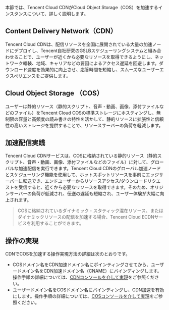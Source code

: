 
本節では、Tencent Cloud CDNがCloud Object Storage（COS）を加速するインスタンスについて、詳しく説明します。

## Content Delivery Network（CDN）
Tencent Cloud CDNは、配信リソースを全国に展開されている大量の加速ノードにデプロイし、Tencent自社研究のGSLBスケジューリングシステムと組み合わせることで、ユーザーが近くから必要なリソースを取得できるようにし、ネットワーク輻輳、地域、キャリアなどの要因によるアクセス遅延を回避します。ダウンロード速度を効果的に向上させ、応答時間を短縮し、スムーズなユーザーエクスペリエンスをご提供します。

## Cloud Object Storage （COS）
ユーザーは静的リソース（静的スクリプト、音声・動画、画像、添付ファイルなどのファイル）をTencent Cloud COSの標準ストレージにホスティングし、無制限の容量と高頻度の読み書きの特性を活かして、静的リソースに拡張性と信頼性の高いストレージを提供することで、リソースサーバーの負荷を軽減します。


## 加速配信実践
Tencent Cloud CDNサービスは、COSに格納されている静的リソース（静的スクリプト、音声・動画、画像、添付ファイルなどのファイル）に対して、グローバルな加速配信を実行できます。Tencent Cloud CDNのグローバル加速ノードとスケジューリング機能を使用して、ホットスポットリソースを事前にエッジサーバーに転送でき、エンドユーザーからリソースアクセス/ダウンロードリクエストを受信すると、近くから必要なリソースを取得できます。そのため、オリジンサーバーの負荷が低減され、伝送の遅延も短縮され、ユーザー体験が大幅に向上されます。

>COSに格納されているダイナミック・スタティック混在リソース、またはダイナミックリソースの配信を加速する場合、Tencent Cloud ECDNサービスを利用することができます。


## 操作の実現

CDNでCOSを加速する操作実現方法の詳細は次のとおりです。

- COSドメイン名をCDN加速ドメイン名にポインティングさせてから、ユーザードメイン名をCDN加速ドメイン名（CNAME）にバインディングします。操作手順の詳細については、[CDNコンソールを介して実現](https://intl.cloud.tencent.com/document/product/228/32984)をご参照ください。
- ユーザードメイン名をCOSドメイン名にバインディングし、CDN加速を有効にします。操作手順の詳細については、[COSコンソールを介して実現](https://intl.cloud.tencent.com/document/product/228/32985)をご参照ください。

